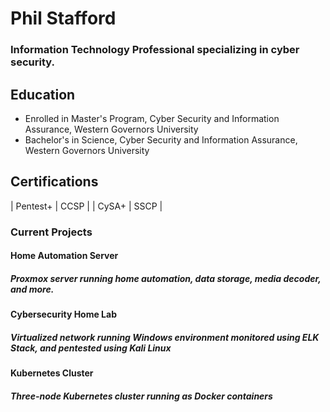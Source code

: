 # Phil Stafford
### Information Technology Professional specializing in cyber security.

## Education

- Enrolled in Master's Program, Cyber Security and Information Assurance, Western Governors University
- Bachelor's in Science, Cyber Security and Information Assurance, Western Governors University

## Certifications
| Pentest+        | CCSP        |
| CySA+           | SSCP        |


### Current Projects

#### Home Automation Server
##### Proxmox server running home automation, data storage, media decoder, and more.


#### Cybersecurity Home Lab

##### Virtualized network running Windows environment monitored using ELK Stack, and pentested using Kali Linux


#### Kubernetes Cluster
##### Three-node Kubernetes cluster running as Docker containers


<!--
**pestafford/pestafford** is a ✨ _special_ ✨ repository because its `README.md` (this file) appears on your GitHub profile.

Here are some ideas to get you started:

- 🔭 I’m currently working on ...
- 🌱 I’m currently learning ...
- 👯 I’m looking to collaborate on ...
- 🤔 I’m looking for help with ...
- 💬 Ask me about ...
- 📫 How to reach me: ...
- 😄 Pronouns: ...
- ⚡ Fun fact: ...
-->
